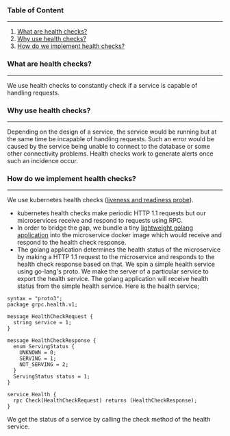 
### Table of Content
***
1. [What are health checks?](#what-are-health-checks)
1. [Why use health checks?](#why-use-health-checks)
1. [How do we implement health checks?](#how-do-we-implement-health-checks)

### What are health checks?
***
We use health checks to constantly check if a service is capable of handling requests. 

### Why use health checks?
***
Depending on the design of a service, the service would be running but at the same time be incapable of handling requests. Such an error would be caused by the service being unable to connect to the database or some other connectivity problems. Health checks work to generate alerts once such an incidence occur.

### How do we implement health checks?
***
We use kubernetes health checks ([liveness and readiness probe](https://kubernetes.io/docs/tasks/configure-pod-container/configure-liveness-readiness-probes/)).

* kubernetes health checks make periodic HTTP 1.1 requests but our microservices receive and respond to requests using RPC. 
* In order to bridge the gap, we bundle a tiny [ lightweight golang application](https://github.com/andela/grpc-health) into the microservice docker image which would receive and respond to the health check response.   
* The golang application determines the health status of the microservice by making a HTTP 1.1 request to the microservice and responds to the health check response based on that.
 We spin a simple health service using go-lang's proto. We make the server of a particular service to export the health service. The golang application will receive health status from the simple health service. Here is the health service;
```
syntax = "proto3";
package grpc.health.v1;

message HealthCheckRequest {
  string service = 1;
}

message HealthCheckResponse {
  enum ServingStatus {
    UNKNOWN = 0;
    SERVING = 1;
    NOT_SERVING = 2;
  }
  ServingStatus status = 1;
}

service Health {
  rpc Check(HealthCheckRequest) returns (HealthCheckResponse);
}
```
We get the status of a service by calling the check method of the health service.
